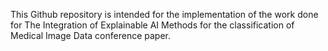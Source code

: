 This Github repository is intended for the implementation of the work done for The Integration of Explainable AI Methods for the classification of Medical Image Data conference paper. 

